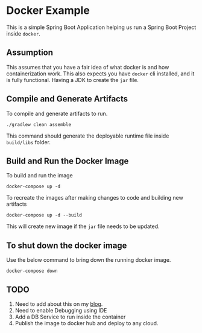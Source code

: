 # Docker Example
This is a simple Spring Boot Application helping us run a Spring Boot Project inside `docker`.

## Assumption 
This assumes that you have a fair idea of what docker is and how containerization work. This
also expects you have `docker` cli installed, and it is fully functional. Having a JDK to create the `jar` file.


## Compile and Generate Artifacts
To compile and generate artifacts to run.

```shell
./gradlew clean assemble
```
This command should generate the deployable runtime file inside `build/libs` folder.

## Build and Run the Docker Image

To build and run the image
```shell
docker-compose up -d
```
To recreate the images after making changes to code and building new artifacts
```shell
docker-compose up -d --build
```
This will create new image if the `jar` file needs to be updated.

## To shut down the docker image
Use the below command to bring down the running docker image.
```shell
docker-compose down
```

## TODO
 1. Need to add about this on my [blog](https://blog.vpv.io).
 2. Need to enable Debugging using IDE
 3. Add a DB Service to run inside the container
 4. Publish the image to docker hub and deploy to any cloud.